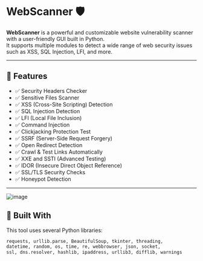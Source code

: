# WebScanner 🛡️

**WebScanner** is a powerful and customizable website vulnerability scanner with a user-friendly GUI built in Python.  
It supports multiple modules to detect a wide range of web security issues such as XSS, SQL Injection, LFI, and more.

---

## 🚀 Features

- ✅ Security Headers Checker
- ✅ Sensitive Files Scanner
- ✅ XSS (Cross-Site Scripting) Detection
- ✅ SQL Injection Detection
- ✅ LFI (Local File Inclusion)
- ✅ Command Injection
- ✅ Clickjacking Protection Test
- ✅ SSRF (Server-Side Request Forgery)
- ✅ Open Redirect Detection
- ✅ Crawl & Test Links Automatically
- ✅ XXE and SSTI (Advanced Testing)
- ✅ IDOR (Insecure Direct Object Reference)
- ✅ SSL/TLS Security Checks
- ✅ Honeypot Detection

---
![image](https://github.com/user-attachments/assets/c19087fd-5b14-4539-a74e-7629a0c04eb0)

## 🧰 Built With

This tool uses several Python libraries:

```python
requests, urllib.parse, BeautifulSoup, tkinter, threading,
datetime, random, os, time, re, webbrowser, json, socket,
ssl, dns.resolver, hashlib, ipaddress, urllib3, difflib, warnings

